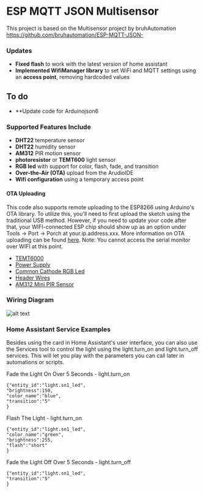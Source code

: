 # ESP MQTT JSON Multisensor

This project is based on the Multisensor project by bruhAutomation
https://github.com/bruhautomation/ESP-MQTT-JSON-


### Updates
- **Fixed flash** to work with the latest version of home assistant
- **Implemented WifiManager library** to set WiFi and MQTT settings using an **access point**, removing hardcoded values

## To do
- **Update code for Arduinojson6


### Supported Features Include
- **DHT22** temperature sensor
- **DHT22** humidity sensor
- **AM312** PIR motion sensor 
- **photoresistor** or **TEMT600** light sensor
- **RGB led** with support for color, flash, fade, and transition
- **Over-the-Air (OTA)** upload from the ArudioIDE
- **Wifi configuration** using a temporary access point



#### OTA Uploading
This code also supports remote uploading to the ESP8266 using Arduino's OTA library. To utilize this, you'll need to first upload the sketch using the traditional USB method. However, if you need to update your code after that, your WIFI-connected ESP chip should show up as an option under Tools -> Port -> Porch at your.ip.address.xxx. More information on OTA uploading can be found [here](http://esp8266.github.io/Arduino/versions/2.0.0/doc/ota_updates/ota_updates.html). Note: You cannot access the serial monitor over WIFI at this point.  



- [TEMT6000](http://geni.us/aRYe)
- [Power Supply](http://geni.us/ZZ1r)
- [Common Cathode RGB Led](http://geni.us/nFcB)
- [Header Wires](http://geni.us/pvFNG)
- [AM312 Mini PIR Sensor](http://geni.us/dbGQ)


### Wiring Diagram
![alt text](https://github.com/bruhautomation/ESP-MQTT-JSON-Multisensor/blob/master/wiring_diagram_v2.png?raw=true "Wiring Diagram")


### Home Assistant Service Examples
Besides using the card in Home Assistant's user interface, you can also use the Services tool to control the light using the light.turn_on and light.turn_off services. This will let you play with the parameters you can call later in automations or scripts. 

Fade the Light On Over 5 Seconds - light.turn_on
```
{"entity_id":"light.sn1_led",
"brightness":150,
"color_name":"blue",
"transition":"5"
}
```

Flash The Light - light.turn_on
```
{"entity_id":"light.sn1_led",
"color_name":"green",
"brightness":255,
"flash":"short"
}
```

Fade the Light Off Over 5 Seconds - light.turn_off
```
{"entity_id":"light.sn1_led",
"transition":"5"
}
```
